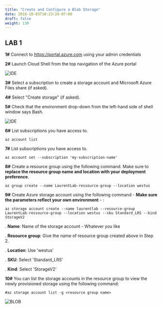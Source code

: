 ```yaml
---
title: "Create and Configure a Blob Storage"
date: 2018-10-03T10:23:24-07:00
draft: false
weight: 130
---
```


## LAB 1

**1#**  Connect to https://portal.azure.com using your admin credentials

**2#**  Launch Cloud Shell from the top navigation of the Azure portal

![IDE](/images/mfe/shell-icon.png?classes=border,shadow)

**3#**  Select a subscription to create a storage account and Microsoft Azure Files share (if asked).

**4#**  Select "Create storage" (if asked).

**5#**  Check that the environment drop-down from the left-hand side of shell window says Bash. 

![IDE](/images/mfe/env-selector.png?classes=border,shadow)

**6#**  List subscriptions you have access to.

```
az account list
```
**7#**  List subscriptions you have access to.

```
az account set --subscription 'my-subscription-name'
```
**8#** Create a resource group using the following command. Make sure to **replace the resource group name and location with your deployment preference**.

```
az group create --name LaurentLab-ressource-group --location westus
```

**9#** Create Azure storage account using the following command - **Make sure the parameters reflect your own environment** - :

```
az storage account create --name laurentlab --resource-group LaurentLab-ressource-group --location westus --sku Standard_LRS --kind StorageV2
```

. **Name**: Name of the storage account - Whatever you like

. **Resource group**: Give the name of resource group created above in Step 2.

. **Location**: Use 'westus'

. **SKU**: Select 'Standard_LRS'

. **Kind**: Select 'StorageV2'

**10#** You can list the  storage accounts in the resource group to view the newly provisioned storage using the following command:

```
#az storage account list -g <resource group name>
```

![BLOB](/images/mfe/AZ_blobv2.png?classes=border,shadow)
